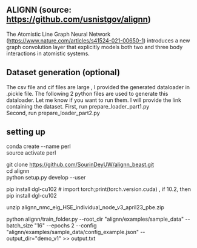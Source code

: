 

## ALIGNN (source: https://github.com/usnistgov/alignn)

The Atomistic Line Graph Neural Network (https://www.nature.com/articles/s41524-021-00650-1)  introduces a new graph convolution layer that explicitly models both two and three body interactions in atomistic systems. 

## Dataset generation (optional)
The csv file and cif files are large , I provided the generated dataloader in .pickle file. The following 2 python files are used to generate this dataloader. Let me know if you want to run them. I will provide the link containing the dataset. 
First, run prepare_loader_part1.py </br>
Second, run prepare_loader_part2.py


## setting up 

conda create --name perl </br>
source activate perl


git clone https://github.com/SourinDeyUW/alignn_beast.git </br>
cd alignn </br>
python setup.py develop --user </br>


pip install dgl-cu102 # import torch;print(torch.version.cuda) , if 10.2, then pip install dgl-cu102 </br>

unzip alignn_nmc_eig_HSE_individual_node_v3_april23_pbe.zip

python alignn/train_folder.py --root_dir "alignn/examples/sample_data"  --batch_size "16" --epochs 2 --config "alignn/examples/sample_data/config_example.json" --output_dir="demo_v1" >> output.txt





